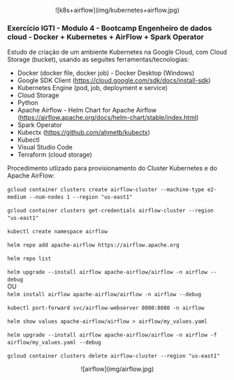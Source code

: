 <p align="center">
![k8s+airflow](img/kubernetes+airflow.jpg)
</p>

### Exercício IGTI - Modulo 4 - Bootcamp Engenheiro de dados cloud - Docker + Kubernetes + AirFlow + Spark Operator

Estudo de criação de um ambiente Kubernetes na Google Cloud, com Cloud Storage (bucket), usando as seguites ferramentas/tecnologias:

* Docker (docker file, docker job) - Docker Desktop (Windows)
* Google SDK Client (https://cloud.google.com/sdk/docs/install-sdk)
* Kubernetes Engine (pod, job, deployment e service)
* Cloud Storage
* Python
* Apache Airflow - Helm Chart for Apache Airflow (https://airflow.apache.org/docs/helm-chart/stable/index.html)
* Spark Operator
* Kubectx (https://github.com/ahmetb/kubectx)
* Kubectl
* Visual Studio Code
* Terraform (cloud storage)

Procedimento utlizado para provisionamento do Cluster Kubernetes e do Apache AirFlow:

`gcloud container clusters create airflow-cluster --machine-type e2-medium --num-nodes 1 --region "us-east1"`

`gcloud container clusters get-credentials airflow-cluster --region "us-east1"`

`kubectl create namespace airflow`

`helm repo add apache-airflow https://airflow.apache.org`

`helm repo list`

`helm upgrade --install airflow apache-airflow/airflow -n airflow --debug`
<br>OU<br>
`helm install airflow apache-airflow/airflow -n airflow --debug`

`kubectl port-forward svc/airflow-webserver 8080:8080 -n airflow`

`helm show values apache-airflow/airflow > airflow/my_values.yaml`

`helm upgrade --install airflow apache-airflow/airflow -n airflow -f airflow/my_values.yaml --debug`

`gcloud container clusters delete airflow-cluster --region "us-east1"`

<p align="center">
![airflow](img/airflow.jpg)
</p>